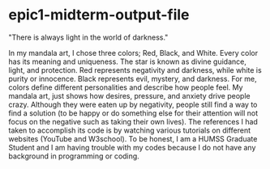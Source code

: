 # epic1-midterm-output-file
"There is always light in the world of darkness." 

   In my mandala art, I chose three colors; Red, Black, and White. Every color has its meaning and uniqueness. The star is known as divine guidance, light, and protection. Red represents negativity and darkness, while white is purity or innocence. Black represents evil, mystery, and darkness. For me, colors define different personalities and describe how people feel. My mandala art, just shows how desires, pressure, and anxiety drive people crazy. Although they were eaten up by negativity, people still find a way to find a solution (to be happy or do something else for their attention will not focus on the negative such as taking their own lives). The references I had taken to accomplish its code is by watching various tutorials on different websites (YouTube and W3school). To be honest, I am a HUMSS Graduate Student and I am having trouble with my codes because I do not have any background in programming or coding. 
